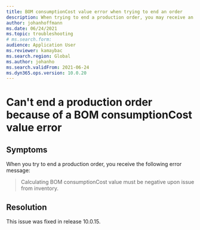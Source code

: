```yaml
--- 
title: BOM consumptionCost value error when trying to end an order
description: When trying to end a production order, you may receive an error message that says the BOM consumptionCost value must be negative. This issue has been fixed. 
author: johanhoffmann 
ms.date: 06/24/2021 
ms.topic: troubleshooting 
# ms.search.form:  
audience: Application User 
ms.reviewer: kamaybac 
ms.search.region: Global 
ms.author: johanho 
ms.search.validFrom: 2021-06-24 
ms.dyn365.ops.version: 10.0.20 
--- 
```


# Can't end a production order because of a BOM consumptionCost value error

## Symptoms

When you try to end a production order, you receive the following error message:

> Calculating BOM consumptionCost value must be negative upon issue from inventory.

## Resolution

This issue was fixed in release 10.0.15.
